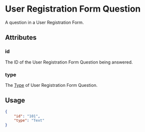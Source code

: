 # User Registration Form Question <Badge text="object" vertical="middle" />
A question in a User Registration Form.

## Attributes
### id <Badge text="string" vertical="middle" />
The ID of the User Registration Form Question being answered.

### type <Badge text="string" vertical="middle" />
The [Type](./acrm-question-type/) of User Registration Form Question.

## Usage
``` json
{
    "id": "101",
    "type": "Text"
}
```